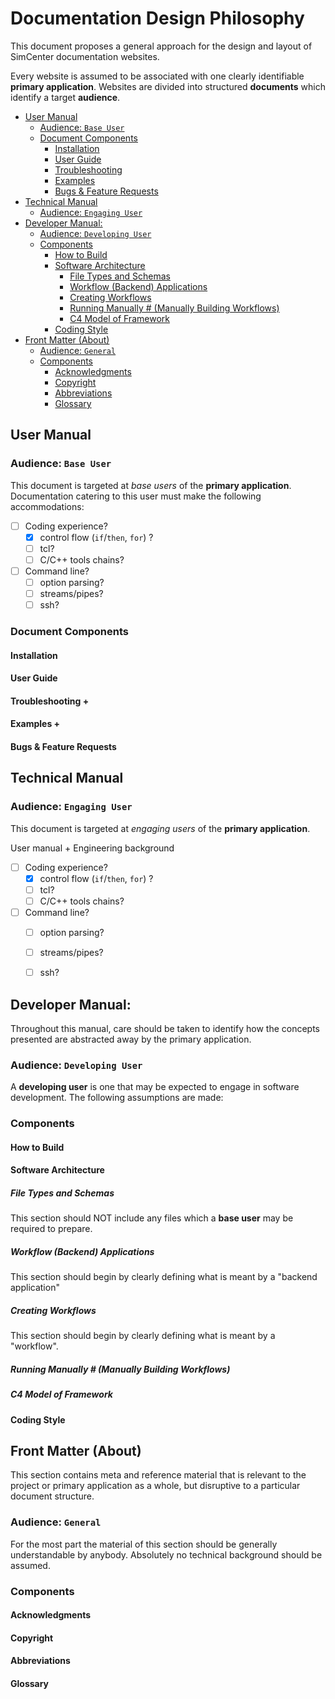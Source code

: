 <h1>Documentation Design Philosophy</h1>

This document proposes a general approach for the design and layout of SimCenter documentation websites.

Every website is assumed to be associated with one clearly identifiable **primary application**. Websites are divided into structured **documents** which identify a target **audience**.

- [User Manual](#user-manual)
  - [Audience: `Base User`](#audience-base-user)
  - [Document Components](#document-components)
    - [Installation](#installation)
    - [User Guide](#user-guide)
    - [Troubleshooting](#troubleshooting)
    - [Examples](#examples)
    - [Bugs \& Feature Requests](#bugs--feature-requests)
- [Technical Manual](#technical-manual)
  - [Audience: `Engaging User`](#audience-engaging-user)
- [Developer Manual:](#developer-manual)
  - [Audience: `Developing User`](#audience-developing-user)
  - [Components](#components)
    - [How to Build](#how-to-build)
    - [Software Architecture](#software-architecture)
      - [File Types and Schemas](#file-types-and-schemas)
      - [Workflow (Backend) Applications](#workflow-backend-applications)
      - [Creating Workflows](#creating-workflows)
      - [Running Manually # (Manually Building Workflows)](#running-manually--manually-building-workflows)
      - [C4 Model of Framework](#c4-model-of-framework)
    - [Coding Style](#coding-style)
- [Front Matter (About)](#front-matter-about)
  - [Audience: `General`](#audience-general)
  - [Components](#components-1)
    - [Acknowledgments](#acknowledgments)
    - [Copyright](#copyright)
    - [Abbreviations](#abbreviations)
    - [Glossary](#glossary)


## User Manual

### Audience: `Base User`

This document is targeted at *base users* of the **primary application**. Documentation catering to this user must make the following accommodations:

- [ ] Coding experience?
    - [x] control flow (`if`/`then`, `for`) ?
    - [ ] tcl?
    - [ ] C/C++ tools chains?
- [ ] Command line?
    - [ ] option parsing?
    - [ ] streams/pipes?
    - [ ] ssh?

### Document Components

####  Installation

####  User Guide

####  Troubleshooting +

####  Examples +

####  Bugs \& Feature Requests

## Technical Manual

### Audience: `Engaging User`

This document is targeted at *engaging users* of the **primary application**.

User manual + Engineering background

- [ ] Coding experience?
    - [x] control flow (`if`/`then`, `for`) ?
    - [ ] tcl?
    - [ ] C/C++ tools chains?
- [ ] Command line?
    - [ ] option parsing?
    - [ ] streams/pipes?
    - [ ] ssh?


## Developer Manual:

Throughout this manual, care should be taken to identify how the concepts presented are abstracted away by the primary application.

### Audience: `Developing User`

A **developing user** is one that may be expected to engage in software development. The following assumptions are made:


### Components

####  How to Build

####  Software Architecture

##### File Types and Schemas

This section should NOT include any files which a **base user** may be required to prepare.

##### Workflow (Backend) Applications

This section should begin by clearly defining what is meant by a "backend application"

##### Creating Workflows

This section should begin by clearly defining what is meant by a "workflow". 

##### Running Manually # (Manually Building Workflows)

##### C4 Model of Framework

#### Coding Style

## Front Matter (About)

This section contains meta and reference material that is relevant to the project or primary application as a whole, but disruptive to a particular document structure.

### Audience: `General`

For the most part the material of this section should be generally understandable by anybody. Absolutely no technical background should be assumed.

### Components

#### Acknowledgments

#### Copyright

#### Abbreviations

#### Glossary
